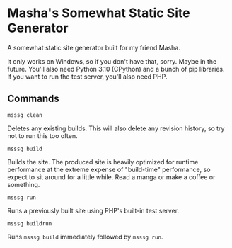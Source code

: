 # Masha's Somewhat Static Site Generator

A somewhat static site generator built for my friend Masha.

It only works on Windows, so if you don't have that, sorry. Maybe in the future.
You'll also need Python 3.10 (CPython) and a bunch of pip libraries. If you want
to run the test server, you'll also need PHP.

## Commands

```msssg clean```

Deletes any existing builds. This will also delete any revision history, so try
not to run this too often.

```msssg build```

Builds the site. The produced site is heavily optimized for runtime performance
at the extreme expense of "build-time" performance, so expect to sit around for
a little while. Read a manga or make a coffee or something.

```msssg run```

Runs a previously built site using PHP's built-in test server.

```msssg buildrun```


Runs `msssg build` immediately followed by `msssg run`.
